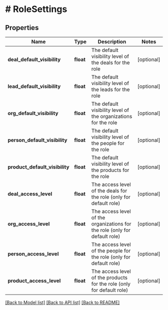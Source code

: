 # # RoleSettings

## Properties

Name | Type | Description | Notes
------------ | ------------- | ------------- | -------------
**deal_default_visibility** | **float** | The default visibility level of the deals for the role | [optional]
**lead_default_visibility** | **float** | The default visibility level of the leads for the role | [optional]
**org_default_visibility** | **float** | The default visibility level of the organizations for the role | [optional]
**person_default_visibility** | **float** | The default visibility level of the people for the role | [optional]
**product_default_visibility** | **float** | The default visibility level of the products for the role | [optional]
**deal_access_level** | **float** | The access level of the deals for the role (only for default role) | [optional]
**org_access_level** | **float** | The access level of the organizations for the role (only for default role) | [optional]
**person_access_level** | **float** | The access level of the people for the role (only for default role) | [optional]
**product_access_level** | **float** | The access level of the products for the role (only for default role) | [optional]

[[Back to Model list]](../README.md#documentation-for-models) [[Back to API list]](../README.md#documentation-for-api-endpoints) [[Back to README]](../README.md)
